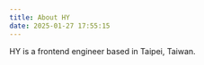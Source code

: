 ```yaml
---
title: About HY
date: 2025-01-27 17:55:15
---
```


HY is a frontend engineer based in Taipei, Taiwan.